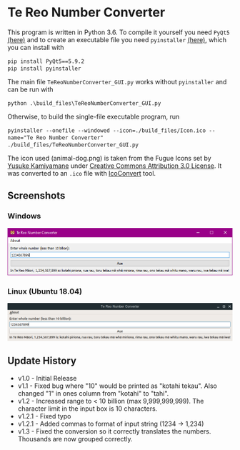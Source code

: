 # Te Reo Number Converter
This program is written in Python 3.6. To compile it yourself you need `PyQt5` [(here)](https://pypi.org/project/PyQt5/) and to create an executable file you need `pyinstaller` [(here)](http://www.pyinstaller.org/), which you can install with
```
pip install PyQt5==5.9.2
pip install pyinstaller
```

The main file `TeReoNumberConverter_GUI.py` works without `pyinstaller` and can be run with
```
python .\build_files\TeReoNumberConverter_GUI.py
```

Otherwise, to build the single-file executable program, run
```
pyinstaller --onefile --windowed --icon=./build_files/Icon.ico --name="Te Reo Number Converter" ./build_files/TeReoNumberConverter_GUI.py
```

The icon used (animal-dog.png) is taken from the Fugue Icons set by [Yusuke Kamiyamane](https://p.yusukekamiyamane.com/) under [Creative Commons Attribution 3.0 License](https://creativecommons.org/licenses/by/3.0/). It was converted to an `.ico` file with [IcoConvert](https://icoconvert.com/Multi_Image_to_one_icon/) tool.

## Screenshots
### Windows
![Windows](https://github.com/jnga773/TeReoNumberConverter/blob/master/dist/screencap_windows.PNG)
### Linux (Ubuntu 18.04)
![Linux](https://github.com/jnga773/TeReoNumberConverter/blob/master/dist/screencap_linux.png)

## Update History
 - v1.0 - Initial Release
 - v1.1 - Fixed bug where "10" would be printed as "kotahi tekau". Also changed "1" in ones column from "kotahi" to "tahi".
 - v1.2 - Increased range to < 10 billion (max 9,999,999,999). The character limit in the input box is 10 characters.
 - v1.2.1 - Fixed typo
 - v1.2.1 - Added commas to format of input string (1234 -> 1,234)
 - v1.3 - Fixed the conversion so it correctly translates the numbers. Thousands are now grouped correctly.
